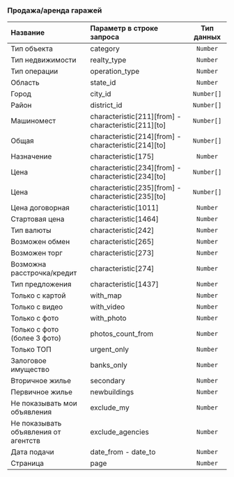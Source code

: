 ### Продажа/аренда гаражей
<table>
<thead>
                <tr>
                    <th style="text-align:left">Название</th>
                    <th style="text-align:left">Параметр в строке запроса</th>
                    <th style="text-align:center">Тип данных</th>
                </tr>
                </thead>
                <tbody>
                <tr>
                    <td style="text-align:left">Тип объекта</td>
                    <td style="text-align:left">category</td>
                    <td style="text-align:center"><code>Number</code></td>
                </tr>
                <tr>
                    <td style="text-align:left">Тип недвижимости</td>
                    <td style="text-align:left">realty_type</td>
                    <td style="text-align:center"><code>Number</code></td>
                </tr>
                <tr>
                    <td style="text-align:left">Тип операции</td>
                    <td style="text-align:left">operation_type</td>
                    <td style="text-align:center"><code>Number</code></td>
                </tr>
                <tr>
                    <td style="text-align:left">Область</td>
                    <td style="text-align:left">state_id</td>
                    <td style="text-align:center"><code>Number</code></td>
                </tr>
                <tr>
                    <td style="text-align:left">Город</td>
                    <td style="text-align:left">city_id</td>
                    <td style="text-align:center"><code>Number[]</code></td>
                </tr>
                <tr>
                    <td style="text-align:left">Район</td>
                    <td style="text-align:left">district_id</td>
                    <td style="text-align:center"><code>Number[]</code></td>
                </tr>
                <tr>
                    <td style="text-align:left">Машиномест</td>
                    <td style="text-align:left">characteristic[211][from] - characteristic[211][to]</td>
                    <td style="text-align:center"><code>Number[]</code></td>
                </tr>
                <tr>
                    <td style="text-align:left">Общая</td>
                    <td style="text-align:left">characteristic[214][from] - characteristic[214][to]</td>
                    <td style="text-align:center"><code>Number[]</code></td>
                </tr>
                <tr>
                    <td style="text-align:left">Назначение</td>
                    <td style="text-align:left">characteristic[175]</td>
                    <td style="text-align:center"><code>Number</code></td>
                </tr>
                <tr>
                    <td style="text-align:left">Цена</td>
                    <td style="text-align:left">characteristic[234][from] - characteristic[234][to]</td>
                    <td style="text-align:center"><code>Number[]</code></td>
                </tr>
                <tr>
                    <td style="text-align:left">Цена</td>
                    <td style="text-align:left">characteristic[235][from] - characteristic[235][to]</td>
                    <td style="text-align:center"><code>Number[]</code></td>
                </tr>
                <tr>
                    <td style="text-align:left">Цена договорная</td>
                    <td style="text-align:left">characteristic[1011]</td>
                    <td style="text-align:center"><code>Number</code></td>
                </tr>
                <tr>
                    <td style="text-align:left">Стартовая цена</td>
                    <td style="text-align:left">characteristic[1464]</td>
                    <td style="text-align:center"><code>Number</code></td>
                </tr>
                <tr>
                    <td style="text-align:left">Тип валюты</td>
                    <td style="text-align:left">characteristic[242]</td>
                    <td style="text-align:center"><code>Number</code></td>
                </tr>
                <tr>
                    <td style="text-align:left">Возможен обмен</td>
                    <td style="text-align:left">characteristic[265]</td>
                    <td style="text-align:center"><code>Number</code></td>
                </tr>
                <tr>
                    <td style="text-align:left">Возможен торг</td>
                    <td style="text-align:left">characteristic[273]</td>
                    <td style="text-align:center"><code>Number</code></td>
                </tr>
                <tr>
                    <td style="text-align:left">Возможна расстрочка/кредит</td>
                    <td style="text-align:left">characteristic[274]</td>
                    <td style="text-align:center"><code>Number</code></td>
                </tr>
                <tr>
                    <td style="text-align:left">Тип предложения</td>
                    <td style="text-align:left">characteristic[1437]</td>
                    <td style="text-align:center"><code>Number</code></td>
                </tr>
                <tr>
                    <td style="text-align:left">Только с картой</td>
                    <td style="text-align:left">with_map</td>
                    <td style="text-align:center"><code>Number</code></td>
                </tr>
                <tr>
                    <td style="text-align:left">Только с видео</td>
                    <td style="text-align:left">with_video</td>
                    <td style="text-align:center"><code>Number</code></td>
                </tr>
                <tr>
                    <td style="text-align:left">Только с фото</td>
                    <td style="text-align:left">with_photo</td>
                    <td style="text-align:center"><code>Number</code></td>
                </tr>
                <tr>
                    <td style="text-align:left">Только с фото (более 3 фото)</td>
                    <td style="text-align:left">photos_count_from</td>
                    <td style="text-align:center"><code>Number</code></td>
                </tr>
                <tr>
                    <td style="text-align:left">Только ТОП</td>
                    <td style="text-align:left">urgent_only</td>
                    <td style="text-align:center"><code>Number</code></td>
                </tr>
                <tr>
                    <td style="text-align:left">Залоговое имущество</td>
                    <td style="text-align:left">banks_only</td>
                    <td style="text-align:center"><code>Number</code></td>
                </tr>
                <tr>
                    <td style="text-align:left">Вторичное жилье</td>
                    <td style="text-align:left">secondary</td>
                    <td style="text-align:center"><code>Number</code></td>
                </tr>
                <tr>
                    <td style="text-align:left">Первичное жилье</td>
                    <td style="text-align:left">newbuildings</td>
                    <td style="text-align:center"><code>Number</code></td>
                </tr>
                <tr>
                    <td style="text-align:left">Не показывать мои объявления</td>
                    <td style="text-align:left">exclude_my</td>
                    <td style="text-align:center"><code>Number</code></td>
                </tr>
                <tr>
                    <td style="text-align:left">Не показывать объявления от агентств</td>
                    <td style="text-align:left">exclude_agencies</td>
                    <td style="text-align:center"><code>Number</code></td>
                </tr>
                <tr>
                    <td style="text-align:left">Дата подачи</td>
                    <td style="text-align:left">date_from - date_to</td>
                    <td style="text-align:center"><code>Number</code></td>
                </tr>
                <tr>
                    <td style="text-align:left">Страница</td>
                    <td style="text-align:left">page</td>
                    <td style="text-align:center"><code>Number</code></td>
                </tr>
                </tbody>
            </table>
